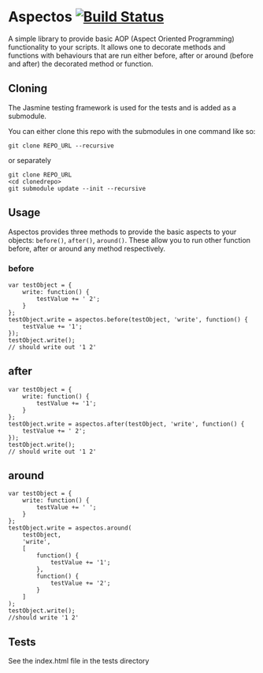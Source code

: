 # Aspectos [![Build Status](https://secure.travis-ci.org/lawrencec/aspectos.png)](http://travis-ci.org/lawrencec/aspectos)


A simple library to provide basic AOP (Aspect Oriented Programming) functionality to your scripts. It allows one to decorate
methods and functions with behaviours that are run either before, after or around (before and after) the decorated
method or function.

## Cloning

The Jasmine testing framework is used for the tests and is added as a submodule.

You can either clone this repo with the submodules in one command like so:

    git clone REPO_URL --recursive

or separately

    git clone REPO_URL
    <cd clonedrepo>
    git submodule update --init --recursive

## Usage

Aspectos provides three methods to provide the basic aspects to your objects:
 <code>before()</code>, <code>after()</code>, <code>around()</code>. These allow
 you to run other function before, after or around any method respectively.


### before


    var testObject = {
        write: function() {
            testValue += ' 2';
        }
    };
    testObject.write = aspectos.before(testObject, 'write', function() {
        testValue += '1';
    });
    testObject.write();
    // should write out '1 2'

## after

    var testObject = {
        write: function() {
            testValue += '1';
        }
    };
    testObject.write = aspectos.after(testObject, 'write', function() {
        testValue += ' 2';
    });
    testObject.write();
    // should write out '1 2'

## around
    var testObject = {
        write: function() {
            testValue += ' ';
        }
    };
    testObject.write = aspectos.around(
        testObject,
        'write',
        [
            function() {
                testValue += '1';
            },
            function() {
                testValue += '2';
            }
        ]
    );
    testObject.write();
    //should write '1 2'

## Tests

See the index.html file in the tests directory